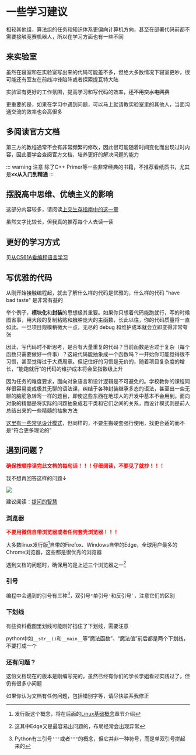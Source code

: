 # 一些学习建议
相较其他组，算法组的任务和知识体系更偏向计算机方向，甚至在部署代码前都不需要接触竞赛机器人，所以在学习方面也有一些不同

## 来实验室
虽然在寝室和在实验室写出来的代码可能差不多，但绝大多数情况下寝室更吵，很可能还有室友在前线冲锋陷阵或者探索提瓦特大陆

实验室有更好的工作氛围，提高学习和写代码的效率，~~还不用交水电网费~~

更重要的是，如果在学习中遇到问题，可以马上就请教实验室里的其他人，当面沟通交流的效率也会高很多

## 多阅读官方文档
第三方的教程通常不会有非常频繁的修改，因此很可能随着时间变化而出现过时内容，因此要学会查阅官方文档，培养更好的解决问题的能力

::: warning 注意
除了C++ Primer等一些非常经典的书籍，不推荐看纸质书，尤其是**xx从入门到精通**
:::

## 摆脱高中思维、优绩主义的影响
这部分内容较多，请阅读[上交生存指南中的这一章](https://survivesjtu.gitbook.io/survivesjtumanual/li-zhi-pian/ben-ke-si-nian-yao-zuo-shen-me)

虽然文字比较长，但我真的推荐每个人去读一读

## 更好的学习方式
见[从CS61A看编程语言学习](https://hdu-cs.wiki/2023%E6%97%A7%E7%89%88%E5%86%85%E5%AE%B9/3.%E7%BC%96%E7%A8%8B%E6%80%9D%E7%BB%B4%E4%BD%93%E7%B3%BB%E6%9E%84%E5%BB%BA/3.6.1%E4%BB%8ECS61A%E7%9C%8B%E7%BC%96%E7%A8%8B%E8%AF%AD%E8%A8%80%E5%AD%A6%E4%B9%A0.html)

## 写优雅的代码
从刚开始接触编程起，就去了解什么样的代码是优雅的，什么样的代码 "have bad taste" 是非常有益的

举个例子，**模块化**和**封装**的思想极其重要。如果你只想着代码能跑就行，写的时候图省事，用大段的复制粘贴和臃肿庞大的主函数，长此以往，你的代码质量将一直如此。一旦项目规模稍微大一点，无尽的 debug 和维护成本就会立即变得非常夸张

因此，写代码时不断思考，是否有大量重复的代码？当前函数是否过于复杂（每个函数只需要做好一件事）？这段代码能抽象成一个函数吗？一开始你可能觉得很不习惯，甚至觉得过于大费周章。但记住好的习惯是无价的，随着项目复杂度的增长，“能跑就行”的代码的维护成本将会呈指数级上升

因为任务的难度要求，面向对象语言和设计逻辑是不可避免的。学校教你的课程同样很容易变成极其无聊的语法课，纠结于各种封装继承多态的语法，甚至出一些无聊的脑筋急转弯一样的题目，即使这些东西在地球人的开发中基本不会用到。面向对象的精髓是将实际的问题抽象成若干类和它们之间的关系，而设计模式则是前人总结出来的一些精髓的抽象方法

[这里有一些常见设计模式](https://refactoringguru.cn/design-patterns/catalog)，但同样的，不要生搬硬套强行使用，找更合适的而不是“符合更多理论的”

## 遇到问题？
<strong style="color: red">确保按顺序读完此文档的每句话！！！仔细阅读，不要见了就抄！！！</strong>

我不想再回答这样的问题↓

![](/Image_1715145947275.jpg)

建议阅读：[提问的智慧](https://github.com/ryanhanwu/How-To-Ask-Questions-The-Smart-Way/blob/main/README-zh_CN.md)

### 浏览器
<strong style="color: red">不要用微信自带浏览器或者任何套壳浏览器！！！</strong>

大多数linux发行版[^1]自带的Firefox、Windows自带的Edge，全球用户最多的Chrome浏览器，这些都是很优秀的浏览器

[^1]: 发行版这个概念，将在后面的[Linux基础概念](/algorithm/linux/)章节介绍

遇到文档的问题时，确保用的是上述三个浏览器之一[^2]

[^2]: 这其中Edge又是最容易出问题的，布局经常会出现异常

### 引号
编程中会遇到的引号有三种[^3]，双引号` " `单引号` ' `和反引号``` ` ```，注意它们的区别

[^3]: Python有三引号`'''`或者`"""`的概念，但它并非一种符号，而是单双引号拼起来的

### 下划线
有些资料截图里划线可能刚好挡住了下划线，需要注意

python中如`__str__()`和`__main__`等“魔法函数”、“魔法值”前后都是两个下划线，不要打成一个

### 还有问题？
这份文档现在的版本是刚编写完的，虽然已经有你们的学长学姐看过实践过了，但仍有很多小问题

如果你认为文档有任何问题，包括错别字等，请尽快联系我修正
